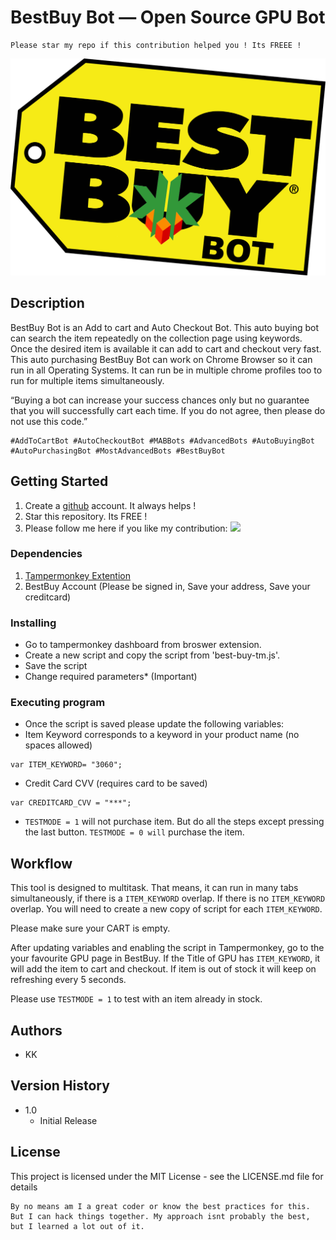 # BestBuy Bot — Open Source GPU Bot
```
Please star my repo if this contribution helped you ! Its FREEE !
```


![logo](bb_kk.png)

## Description

BestBuy Bot is an Add to cart and Auto Checkout Bot. This auto buying bot can search the item repeatedly on the collection page using keywords. Once the desired item is available it can add to cart and checkout very fast. This auto purchasing BestBuy Bot can work on Chrome Browser so it can run in all Operating Systems. It can run be in multiple chrome profiles too to run for multiple items simultaneously.

“Buying a bot can increase your success chances only but no guarantee that you will successfully cart each time. If you do not agree, then please do not use this code.”

```
#AddToCartBot #AutoCheckoutBot #MABBots #AdvancedBots #AutoBuyingBot #AutoPurchasingBot #MostAdvancedBots #BestBuyBot
```

## Getting Started

1. Create a [github](https://github.com/login?return_to=%2Fkkapuria3) account. It always helps !
2. Star this repository. Its FREE !
3. Please follow me here if you like my contribution: [<img src="https://p.kindpng.com/picc/s/726-7262336_deadpool-logo-pixel-art-hd-png-download.png" width="25"/>](https://github.com/kkapuria3)

### Dependencies


1. [Tampermonkey Extention](https://www.tampermonkey.net/)
2. BestBuy Account (Please be signed in, Save your address, Save your creditcard) 


### Installing

* Go to tampermonkey dashboard from broswer extension. 
* Create a new script and copy the script from 'best-buy-tm.js'.
* Save the script
* Change required parameters* (Important)



### Executing program

* Once the script is saved please update the following variables:
* Item Keyword corresponds to a keyword in your product name (no spaces allowed)
```
var ITEM_KEYWORD= "3060";
```
* Credit Card CVV (requires card to be saved)
```
var CREDITCARD_CVV = "***";
```
* ```TESTMODE = 1``` will not purchase item. But do all the steps except pressing the last button. ```TESTMODE = 0 will``` purchase the item.



## Workflow

This tool is designed to multitask. That means, it can run in many tabs simultaneously, if there is a ```ITEM_KEYWORD``` overlap.
If there is no ```ITEM_KEYWORD``` overlap. You will need to create a new copy of script for each ```ITEM_KEYWORD```.

Please make sure your CART is empty.

After updating variables and enabling the script in Tampermonkey, go to the your favourite GPU page in BestBuy.
If the Title of GPU has ```ITEM_KEYWORD```, it will add the item to cart and checkout. If item is out of stock it will keep on refreshing every 5 seconds.

Please use ```TESTMODE = 1``` to test with an item already in stock.

## Authors

* KK


## Version History


* 1.0
    * Initial Release 

## License

This project is licensed under the MIT License - see the LICENSE.md file for details

```
By no means am I a great coder or know the best practices for this. But I can hack things together. My approach isnt probably the best, but I learned a lot out of it.
```